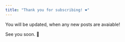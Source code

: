 ```yaml
---
title: "Thank you for subscribing! ❤️"
---
```


You will be updated, when any new posts are avaiable!

See you soon. 👋
